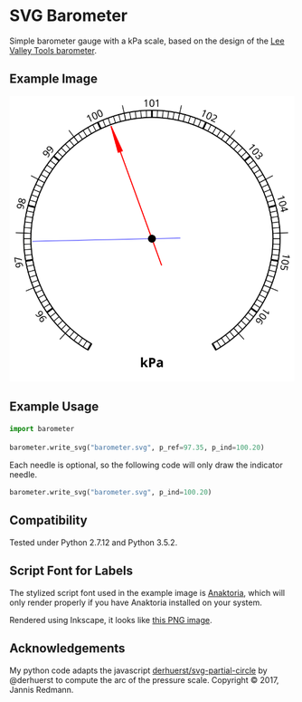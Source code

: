 # SVG Barometer

Simple barometer gauge with a kPa scale, based on the design of the
[Lee Valley Tools barometer](https://www.leevalley.com/en-ca/shop/hardware/project-supplies/60020-weather-instruments).


## Example Image

![Example barometer with indicator needle and reference needle.](barometer.svg)


## Example Usage

```python
import barometer

barometer.write_svg("barometer.svg", p_ref=97.35, p_ind=100.20)
```

Each needle is optional, so the following code will only draw the indicator needle.
```python
barometer.write_svg("barometer.svg", p_ind=100.20)
```


## Compatibility

Tested under Python 2.7.12 and Python 3.5.2.


## Script Font for Labels

The stylized script font used in the example image is [Anaktoria](https://fontlibrary.org/en/font/anaktoria-textfonts),
which will only render properly if you have Anaktoria installed on your system.

Rendered using Inkscape, it looks like [this PNG image](barometer.png).


## Acknowledgements

My python code adapts the javascript [derhuerst/svg-partial-circle](https://github.com/derhuerst/svg-partial-circle)
by @derhuerst to compute the arc of the pressure scale. Copyright :copyright: 2017, Jannis Redmann.
